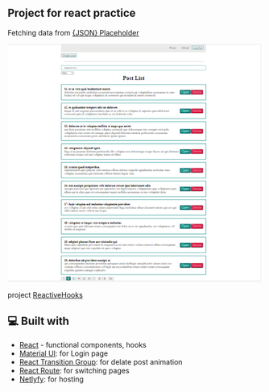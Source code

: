##  Project  for react practice

Fetching data from  [{JSON} Placeholder](https://jsonplaceholder.typicode.com/)



<a href="https://reactivehooks212.netlify.app" target="blank">
<img src="public\images\Записати.PNG" />
</a>

project [ReactiveHooks](https://reactivehooks212.netlify.app)

## 💻 Built with
- [React](https://reactjs.org/) - functional components, hooks
- [Material UI](http://material-ui.com/): for Login page
- [React Transition Group](https://reactcommunity.org/react-transition-group/): for delate post animation
- [React Route](https://reactrouter.com/web/guides/quick-start): for switching pages
-  [Netlyfy](https://www.netlify.com/): for hosting
 
